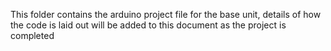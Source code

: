 This folder contains the arduino project file for the base unit, details of how the code is laid out will be added to this document as the project is completed
